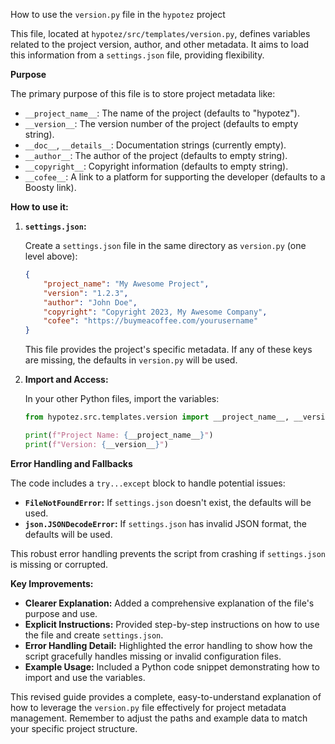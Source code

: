 How to use the `version.py` file in the `hypotez` project

This file, located at `hypotez/src/templates/version.py`, defines variables related to the project version, author, and other metadata.  It aims to load this information from a `settings.json` file, providing flexibility.

**Purpose**

The primary purpose of this file is to store project metadata like:

* `__project_name__`: The name of the project (defaults to "hypotez").
* `__version__`: The version number of the project (defaults to empty string).
* `__doc__`, `__details__`: Documentation strings (currently empty).
* `__author__`: The author of the project (defaults to empty string).
* `__copyright__`: Copyright information (defaults to empty string).
* `__cofee__`: A link to a platform for supporting the developer (defaults to a Boosty link).

**How to use it:**

1. **`settings.json`:**

   Create a `settings.json` file in the same directory as `version.py` (one level above):

   ```json
   {
       "project_name": "My Awesome Project",
       "version": "1.2.3",
       "author": "John Doe",
       "copyright": "Copyright 2023, My Awesome Company",
       "cofee": "https://buymeacoffee.com/yourusername"  
   }
   ```
   
   This file provides the project's specific metadata.  If any of these keys are missing, the defaults in `version.py` will be used.

2. **Import and Access:**

   In your other Python files, import the variables:

   ```python
   from hypotez.src.templates.version import __project_name__, __version__

   print(f"Project Name: {__project_name__}")
   print(f"Version: {__version__}")
   ```


**Error Handling and Fallbacks**

The code includes a `try...except` block to handle potential issues:

* **`FileNotFoundError`:** If `settings.json` doesn't exist, the defaults will be used.
* **`json.JSONDecodeError`:** If `settings.json` has invalid JSON format, the defaults will be used.

This robust error handling prevents the script from crashing if `settings.json` is missing or corrupted.


**Key Improvements:**

* **Clearer Explanation:** Added a comprehensive explanation of the file's purpose and use.
* **Explicit Instructions:** Provided step-by-step instructions on how to use the file and create `settings.json`.
* **Error Handling Detail:** Highlighted the error handling to show how the script gracefully handles missing or invalid configuration files.
* **Example Usage:** Included a Python code snippet demonstrating how to import and use the variables.


This revised guide provides a complete, easy-to-understand explanation of how to leverage the `version.py` file effectively for project metadata management. Remember to adjust the paths and example data to match your specific project structure.